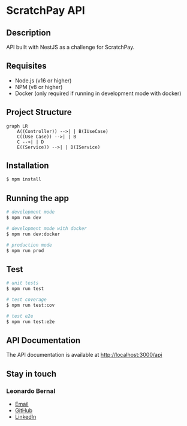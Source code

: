 # ScratchPay API

## Description

API built with NestJS as a challenge for ScratchPay.

## Requisites

- Node.js (v16 or higher)
- NPM (v8 or higher)
- Docker (only required if running in development mode with docker)

## Project Structure

```mermaid
graph LR
    A((Controller)) -->| | B(IUseCase)
    C((Use Case)) -->| | B
    C -->| | D
    E((Service)) -->| | D(IService)
```

## Installation

```bash
$ npm install
```

## Running the app

```bash
# development mode
$ npm run dev

# development mode with docker
$ npm run dev:docker

# production mode
$ npm run prod
```

## Test

```bash
# unit tests
$ npm run test

# test coverage
$ npm run test:cov

# test e2e
$ npm run test:e2e
```

## API Documentation

The API documentation is available at [http://localhost:3000/api](http://localhost:3000/api)

## Stay in touch

### Leonardo Bernal
- [Email](mailto:leonardobernalmartins@gmail.com)
- [GitHub](https://github.com/LeohBernal)
- [LinkedIn](https://www.linkedin.com/in/leonardobernalmartins/)
